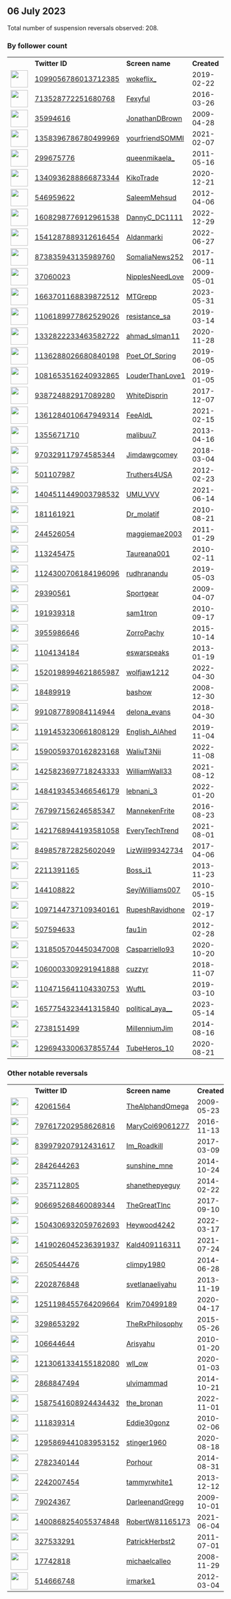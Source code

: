 
## 06 July 2023
Total number of suspension reversals observed: 208.

### By follower count
<table><tr><th></th><th align="left">Twitter ID</th><th align="left">Screen name</th>
<th align="left">Created</th><th align="left">Status</th><th align="left">Suspended</th><th align="left">Followers</th>
<tr><td><a href="https://pbs.twimg.com/profile_images/1496433787856510978/YHB7Dryl_normal.jpg"><img src="https://pbs.twimg.com/profile_images/1496433787856510978/YHB7Dryl_normal.jpg" width="40px" height="40px" align="center"/></a></td><td><a href="https://twitter.com/intent/user?user_id=1099056786013712385">1099056786013712385</a></td><td><a href="https://twitter.com/wokeflix_">wokeflix_</a></td><td>2019-02-22</td><td align="center"></td><td>2023-07-05</td><td>68798</td></tr>
<tr><td><a href="https://pbs.twimg.com/profile_images/1679651815057416192/PhAp6YF1_normal.jpg"><img src="https://pbs.twimg.com/profile_images/1679651815057416192/PhAp6YF1_normal.jpg" width="40px" height="40px" align="center"/></a></td><td><a href="https://twitter.com/intent/user?user_id=713528772251680768">713528772251680768</a></td><td><a href="https://twitter.com/Fexyful">Fexyful</a></td><td>2016-03-26</td><td align="center"></td><td>2022-10-01</td><td>41711</td></tr>
<tr><td><a href="https://pbs.twimg.com/profile_images/777275670623694848/tWiN1QNf_normal.jpg"><img src="https://pbs.twimg.com/profile_images/777275670623694848/tWiN1QNf_normal.jpg" width="40px" height="40px" align="center"/></a></td><td><a href="https://twitter.com/intent/user?user_id=35994616">35994616</a></td><td><a href="https://twitter.com/JonathanDBrown">JonathanDBrown</a></td><td>2009-04-28</td><td align="center">👋</td><td></td><td>24241</td></tr>
<tr><td><a href="https://pbs.twimg.com/profile_images/1678338732515270656/Y7vqGWON_normal.jpg"><img src="https://pbs.twimg.com/profile_images/1678338732515270656/Y7vqGWON_normal.jpg" width="40px" height="40px" align="center"/></a></td><td><a href="https://twitter.com/intent/user?user_id=1358396786780499969">1358396786780499969</a></td><td><a href="https://twitter.com/yourfriendSOMMI">yourfriendSOMMI</a></td><td>2021-02-07</td><td align="center"></td><td>2023-06-29</td><td>19612</td></tr>
<tr><td><a href="https://pbs.twimg.com/profile_images/1603099692220424193/ClxdgDzH_normal.jpg"><img src="https://pbs.twimg.com/profile_images/1603099692220424193/ClxdgDzH_normal.jpg" width="40px" height="40px" align="center"/></a></td><td><a href="https://twitter.com/intent/user?user_id=299675776">299675776</a></td><td><a href="https://twitter.com/queenmikaela_">queenmikaela_</a></td><td>2011-05-16</td><td align="center"></td><td>2023-07-05</td><td>13273</td></tr>
<tr><td><a href="https://pbs.twimg.com/profile_images/1677565646966538243/01Xf3kVJ_normal.jpg"><img src="https://pbs.twimg.com/profile_images/1677565646966538243/01Xf3kVJ_normal.jpg" width="40px" height="40px" align="center"/></a></td><td><a href="https://twitter.com/intent/user?user_id=1340936288866873344">1340936288866873344</a></td><td><a href="https://twitter.com/KikoTrade">KikoTrade</a></td><td>2020-12-21</td><td align="center"></td><td>2023-07-05</td><td>12343</td></tr>
<tr><td><a href="https://pbs.twimg.com/profile_images/1364429684952293380/fYZ0gefP_normal.jpg"><img src="https://pbs.twimg.com/profile_images/1364429684952293380/fYZ0gefP_normal.jpg" width="40px" height="40px" align="center"/></a></td><td><a href="https://twitter.com/intent/user?user_id=546959622">546959622</a></td><td><a href="https://twitter.com/SaleemMehsud">SaleemMehsud</a></td><td>2012-04-06</td><td align="center"></td><td>2023-07-04</td><td>12212</td></tr>
<tr><td><a href="https://pbs.twimg.com/profile_images/1640071961853276162/2HrjeXru_normal.jpg"><img src="https://pbs.twimg.com/profile_images/1640071961853276162/2HrjeXru_normal.jpg" width="40px" height="40px" align="center"/></a></td><td><a href="https://twitter.com/intent/user?user_id=1608298776912961538">1608298776912961538</a></td><td><a href="https://twitter.com/DannyC_DC1111">DannyC_DC1111</a></td><td>2022-12-29</td><td align="center"></td><td>2023-06-28</td><td>10140</td></tr>
<tr><td><a href="https://pbs.twimg.com/profile_images/1651206712227921920/9281eAE__normal.jpg"><img src="https://pbs.twimg.com/profile_images/1651206712227921920/9281eAE__normal.jpg" width="40px" height="40px" align="center"/></a></td><td><a href="https://twitter.com/intent/user?user_id=1541287889312616454">1541287889312616454</a></td><td><a href="https://twitter.com/Aldanmarki">Aldanmarki</a></td><td>2022-06-27</td><td align="center"></td><td>2023-07-05</td><td>8802</td></tr>
<tr><td><a href="https://pbs.twimg.com/profile_images/1380856098069086208/wQMrUnQl_normal.jpg"><img src="https://pbs.twimg.com/profile_images/1380856098069086208/wQMrUnQl_normal.jpg" width="40px" height="40px" align="center"/></a></td><td><a href="https://twitter.com/intent/user?user_id=873835943135989760">873835943135989760</a></td><td><a href="https://twitter.com/SomaliaNews252">SomaliaNews252</a></td><td>2017-06-11</td><td align="center"></td><td>2023-07-05</td><td>8451</td></tr>
<tr><td><a href="https://pbs.twimg.com/profile_images/1677539879494795264/nL8JOUKl_normal.jpg"><img src="https://pbs.twimg.com/profile_images/1677539879494795264/nL8JOUKl_normal.jpg" width="40px" height="40px" align="center"/></a></td><td><a href="https://twitter.com/intent/user?user_id=37060023">37060023</a></td><td><a href="https://twitter.com/NipplesNeedLove">NipplesNeedLove</a></td><td>2009-05-01</td><td align="center"></td><td></td><td>6934</td></tr>
<tr><td><a href="https://pbs.twimg.com/profile_images/1663703753785229313/k146s5eP_normal.jpg"><img src="https://pbs.twimg.com/profile_images/1663703753785229313/k146s5eP_normal.jpg" width="40px" height="40px" align="center"/></a></td><td><a href="https://twitter.com/intent/user?user_id=1663701168839872512">1663701168839872512</a></td><td><a href="https://twitter.com/MTGrepp">MTGrepp</a></td><td>2023-05-31</td><td align="center"></td><td>2023-07-06</td><td>6341</td></tr>
<tr><td><a href="https://pbs.twimg.com/profile_images/1363243223385321474/NljjAvrW_normal.jpg"><img src="https://pbs.twimg.com/profile_images/1363243223385321474/NljjAvrW_normal.jpg" width="40px" height="40px" align="center"/></a></td><td><a href="https://twitter.com/intent/user?user_id=1106189977862529026">1106189977862529026</a></td><td><a href="https://twitter.com/resistance_sa">resistance_sa</a></td><td>2019-03-14</td><td align="center"></td><td>2023-07-05</td><td>5952</td></tr>
<tr><td><a href="https://pbs.twimg.com/profile_images/1611660113772777473/fdsBAb8__normal.jpg"><img src="https://pbs.twimg.com/profile_images/1611660113772777473/fdsBAb8__normal.jpg" width="40px" height="40px" align="center"/></a></td><td><a href="https://twitter.com/intent/user?user_id=1332822233463582722">1332822233463582722</a></td><td><a href="https://twitter.com/ahmad_slman11">ahmad_slman11</a></td><td>2020-11-28</td><td align="center"></td><td>2023-07-05</td><td>5621</td></tr>
<tr><td><a href="https://pbs.twimg.com/profile_images/1674701473157124097/QsBv5XjK_normal.jpg"><img src="https://pbs.twimg.com/profile_images/1674701473157124097/QsBv5XjK_normal.jpg" width="40px" height="40px" align="center"/></a></td><td><a href="https://twitter.com/intent/user?user_id=1136288026680840198">1136288026680840198</a></td><td><a href="https://twitter.com/Poet_Of_Spring">Poet_Of_Spring</a></td><td>2019-06-05</td><td align="center"></td><td>2023-07-04</td><td>4863</td></tr>
<tr><td><a href="https://pbs.twimg.com/profile_images/1677252081651003392/wRDmlKg7_normal.jpg"><img src="https://pbs.twimg.com/profile_images/1677252081651003392/wRDmlKg7_normal.jpg" width="40px" height="40px" align="center"/></a></td><td><a href="https://twitter.com/intent/user?user_id=1081653516240932865">1081653516240932865</a></td><td><a href="https://twitter.com/LouderThanLove1">LouderThanLove1</a></td><td>2019-01-05</td><td align="center"></td><td></td><td>4395</td></tr>
<tr><td><a href="https://pbs.twimg.com/profile_images/1634063831746899969/p6w4RRMN_normal.jpg"><img src="https://pbs.twimg.com/profile_images/1634063831746899969/p6w4RRMN_normal.jpg" width="40px" height="40px" align="center"/></a></td><td><a href="https://twitter.com/intent/user?user_id=938724882917089280">938724882917089280</a></td><td><a href="https://twitter.com/WhiteDisprin">WhiteDisprin</a></td><td>2017-12-07</td><td align="center"></td><td>2023-03-27</td><td>4357</td></tr>
<tr><td><a href="https://pbs.twimg.com/profile_images/1476259793040035840/gxzOh_a-_normal.jpg"><img src="https://pbs.twimg.com/profile_images/1476259793040035840/gxzOh_a-_normal.jpg" width="40px" height="40px" align="center"/></a></td><td><a href="https://twitter.com/intent/user?user_id=1361284010647949314">1361284010647949314</a></td><td><a href="https://twitter.com/FeeAldL">FeeAldL</a></td><td>2021-02-15</td><td align="center"></td><td>2023-07-05</td><td>3996</td></tr>
<tr><td><a href="https://pbs.twimg.com/profile_images/1301200236749008896/fcupY1qe_normal.jpg"><img src="https://pbs.twimg.com/profile_images/1301200236749008896/fcupY1qe_normal.jpg" width="40px" height="40px" align="center"/></a></td><td><a href="https://twitter.com/intent/user?user_id=1355671710">1355671710</a></td><td><a href="https://twitter.com/malibuu7">malibuu7</a></td><td>2013-04-16</td><td align="center"></td><td></td><td>3530</td></tr>
<tr><td><a href="https://pbs.twimg.com/profile_images/1325616598082838528/Kd5KL2lx_normal.jpg"><img src="https://pbs.twimg.com/profile_images/1325616598082838528/Kd5KL2lx_normal.jpg" width="40px" height="40px" align="center"/></a></td><td><a href="https://twitter.com/intent/user?user_id=970329117974585344">970329117974585344</a></td><td><a href="https://twitter.com/Jimdawgcomey">Jimdawgcomey</a></td><td>2018-03-04</td><td align="center"></td><td></td><td>3118</td></tr>
<tr><td><a href="https://pbs.twimg.com/profile_images/1677105158075949056/vL_tQlpc_normal.jpg"><img src="https://pbs.twimg.com/profile_images/1677105158075949056/vL_tQlpc_normal.jpg" width="40px" height="40px" align="center"/></a></td><td><a href="https://twitter.com/intent/user?user_id=501107987">501107987</a></td><td><a href="https://twitter.com/Truthers4USA">Truthers4USA</a></td><td>2012-02-23</td><td align="center"></td><td></td><td>3011</td></tr>
<tr><td><a href="https://pbs.twimg.com/profile_images/1569636526933278724/oiJV91sx_normal.jpg"><img src="https://pbs.twimg.com/profile_images/1569636526933278724/oiJV91sx_normal.jpg" width="40px" height="40px" align="center"/></a></td><td><a href="https://twitter.com/intent/user?user_id=1404511449003798532">1404511449003798532</a></td><td><a href="https://twitter.com/UMU_VVV">UMU_VVV</a></td><td>2021-06-14</td><td align="center"></td><td>2023-07-05</td><td>2852</td></tr>
<tr><td><a href="https://pbs.twimg.com/profile_images/1398915711079170050/7Wh3h7l1_normal.jpg"><img src="https://pbs.twimg.com/profile_images/1398915711079170050/7Wh3h7l1_normal.jpg" width="40px" height="40px" align="center"/></a></td><td><a href="https://twitter.com/intent/user?user_id=181161921">181161921</a></td><td><a href="https://twitter.com/Dr_molatif">Dr_molatif</a></td><td>2010-08-21</td><td align="center"></td><td>2023-07-05</td><td>2663</td></tr>
<tr><td><a href="https://pbs.twimg.com/profile_images/778386328379543552/2mqLZ3um_normal.jpg"><img src="https://pbs.twimg.com/profile_images/778386328379543552/2mqLZ3um_normal.jpg" width="40px" height="40px" align="center"/></a></td><td><a href="https://twitter.com/intent/user?user_id=244526054">244526054</a></td><td><a href="https://twitter.com/maggiemae2003">maggiemae2003</a></td><td>2011-01-29</td><td align="center"></td><td></td><td>2497</td></tr>
<tr><td><a href="https://pbs.twimg.com/profile_images/1642924579470336000/qcuD1Qd9_normal.jpg"><img src="https://pbs.twimg.com/profile_images/1642924579470336000/qcuD1Qd9_normal.jpg" width="40px" height="40px" align="center"/></a></td><td><a href="https://twitter.com/intent/user?user_id=113245475">113245475</a></td><td><a href="https://twitter.com/Taureana001">Taureana001</a></td><td>2010-02-11</td><td align="center"></td><td>2023-07-05</td><td>2409</td></tr>
<tr><td><a href="https://pbs.twimg.com/profile_images/1559417457298718721/n6EFVLUr_normal.jpg"><img src="https://pbs.twimg.com/profile_images/1559417457298718721/n6EFVLUr_normal.jpg" width="40px" height="40px" align="center"/></a></td><td><a href="https://twitter.com/intent/user?user_id=1124300706184196096">1124300706184196096</a></td><td><a href="https://twitter.com/rudhranandu">rudhranandu</a></td><td>2019-05-03</td><td align="center"></td><td>2022-12-06</td><td>2296</td></tr>
<tr><td><a href="https://pbs.twimg.com/profile_images/837088164250537985/u-xz6bj__normal.jpg"><img src="https://pbs.twimg.com/profile_images/837088164250537985/u-xz6bj__normal.jpg" width="40px" height="40px" align="center"/></a></td><td><a href="https://twitter.com/intent/user?user_id=29390561">29390561</a></td><td><a href="https://twitter.com/Sportgear">Sportgear</a></td><td>2009-04-07</td><td align="center"></td><td></td><td>2045</td></tr>
<tr><td><a href="https://pbs.twimg.com/profile_images/1677084525799567362/A6wopcGu_normal.jpg"><img src="https://pbs.twimg.com/profile_images/1677084525799567362/A6wopcGu_normal.jpg" width="40px" height="40px" align="center"/></a></td><td><a href="https://twitter.com/intent/user?user_id=191939318">191939318</a></td><td><a href="https://twitter.com/sam1tron">sam1tron</a></td><td>2010-09-17</td><td align="center">🔒</td><td>2023-07-05</td><td>1990</td></tr>
<tr><td><a href="https://pbs.twimg.com/profile_images/1001145253338824704/5p4XSFtc_normal.jpg"><img src="https://pbs.twimg.com/profile_images/1001145253338824704/5p4XSFtc_normal.jpg" width="40px" height="40px" align="center"/></a></td><td><a href="https://twitter.com/intent/user?user_id=3955986646">3955986646</a></td><td><a href="https://twitter.com/ZorroPachy">ZorroPachy</a></td><td>2015-10-14</td><td align="center"></td><td>2022-07-16</td><td>1928</td></tr>
<tr><td><a href="https://pbs.twimg.com/profile_images/1638988531367555074/hi2PWDQM_normal.jpg"><img src="https://pbs.twimg.com/profile_images/1638988531367555074/hi2PWDQM_normal.jpg" width="40px" height="40px" align="center"/></a></td><td><a href="https://twitter.com/intent/user?user_id=1104134184">1104134184</a></td><td><a href="https://twitter.com/eswarspeaks">eswarspeaks</a></td><td>2013-01-19</td><td align="center"></td><td>2023-07-05</td><td>1745</td></tr>
<tr><td><a href="https://pbs.twimg.com/profile_images/1520199547280048130/rSAbxWMO_normal.jpg"><img src="https://pbs.twimg.com/profile_images/1520199547280048130/rSAbxWMO_normal.jpg" width="40px" height="40px" align="center"/></a></td><td><a href="https://twitter.com/intent/user?user_id=1520198994621865987">1520198994621865987</a></td><td><a href="https://twitter.com/wolfjaw1212">wolfjaw1212</a></td><td>2022-04-30</td><td align="center"></td><td>2022-12-16</td><td>1719</td></tr>
<tr><td><a href="https://pbs.twimg.com/profile_images/1586115960519499776/rvgiwyXF_normal.jpg"><img src="https://pbs.twimg.com/profile_images/1586115960519499776/rvgiwyXF_normal.jpg" width="40px" height="40px" align="center"/></a></td><td><a href="https://twitter.com/intent/user?user_id=18489919">18489919</a></td><td><a href="https://twitter.com/bashow">bashow</a></td><td>2008-12-30</td><td align="center"></td><td>2023-05-12</td><td>1688</td></tr>
<tr><td><a href="https://pbs.twimg.com/profile_images/1097467995616624640/WEX_5_fZ_normal.jpg"><img src="https://pbs.twimg.com/profile_images/1097467995616624640/WEX_5_fZ_normal.jpg" width="40px" height="40px" align="center"/></a></td><td><a href="https://twitter.com/intent/user?user_id=991087789084114944">991087789084114944</a></td><td><a href="https://twitter.com/delona_evans">delona_evans</a></td><td>2018-04-30</td><td align="center"></td><td></td><td>1677</td></tr>
<tr><td><a href="https://pbs.twimg.com/profile_images/1194602710856802304/JHfsmPaT_normal.jpg"><img src="https://pbs.twimg.com/profile_images/1194602710856802304/JHfsmPaT_normal.jpg" width="40px" height="40px" align="center"/></a></td><td><a href="https://twitter.com/intent/user?user_id=1191453230661808129">1191453230661808129</a></td><td><a href="https://twitter.com/English_AlAhed">English_AlAhed</a></td><td>2019-11-04</td><td align="center"></td><td>2023-07-05</td><td>1570</td></tr>
<tr><td><a href="https://pbs.twimg.com/profile_images/1643471691534802944/TC4esErC_normal.jpg"><img src="https://pbs.twimg.com/profile_images/1643471691534802944/TC4esErC_normal.jpg" width="40px" height="40px" align="center"/></a></td><td><a href="https://twitter.com/intent/user?user_id=1590059370162823168">1590059370162823168</a></td><td><a href="https://twitter.com/WaliuT3Nii">WaliuT3Nii</a></td><td>2022-11-08</td><td align="center"></td><td>2023-07-04</td><td>1557</td></tr>
<tr><td><a href="https://pbs.twimg.com/profile_images/1436744345340760065/thWmtZnm_normal.jpg"><img src="https://pbs.twimg.com/profile_images/1436744345340760065/thWmtZnm_normal.jpg" width="40px" height="40px" align="center"/></a></td><td><a href="https://twitter.com/intent/user?user_id=1425823697718243333">1425823697718243333</a></td><td><a href="https://twitter.com/WilliamWall33">WilliamWall33</a></td><td>2021-08-12</td><td align="center"></td><td>2022-08-17</td><td>1487</td></tr>
<tr><td><a href="https://pbs.twimg.com/profile_images/1484194021102657550/Y-mYyrJ2_normal.jpg"><img src="https://pbs.twimg.com/profile_images/1484194021102657550/Y-mYyrJ2_normal.jpg" width="40px" height="40px" align="center"/></a></td><td><a href="https://twitter.com/intent/user?user_id=1484193453466546179">1484193453466546179</a></td><td><a href="https://twitter.com/lebnani_3">lebnani_3</a></td><td>2022-01-20</td><td align="center"></td><td>2023-07-05</td><td>1393</td></tr>
<tr><td><a href="https://pbs.twimg.com/profile_images/1625460061706280960/1Cj_B3LQ_normal.jpg"><img src="https://pbs.twimg.com/profile_images/1625460061706280960/1Cj_B3LQ_normal.jpg" width="40px" height="40px" align="center"/></a></td><td><a href="https://twitter.com/intent/user?user_id=767997156246585347">767997156246585347</a></td><td><a href="https://twitter.com/MannekenFrite">MannekenFrite</a></td><td>2016-08-23</td><td align="center"></td><td></td><td>1319</td></tr>
<tr><td><a href="https://pbs.twimg.com/profile_images/1484057581681356800/xzY9h916_normal.jpg"><img src="https://pbs.twimg.com/profile_images/1484057581681356800/xzY9h916_normal.jpg" width="40px" height="40px" align="center"/></a></td><td><a href="https://twitter.com/intent/user?user_id=1421768944193581058">1421768944193581058</a></td><td><a href="https://twitter.com/EveryTechTrend">EveryTechTrend</a></td><td>2021-08-01</td><td align="center"></td><td>2023-07-06</td><td>1278</td></tr>
<tr><td><a href="https://pbs.twimg.com/profile_images/1184181538746966022/Fw-K4dUi_normal.jpg"><img src="https://pbs.twimg.com/profile_images/1184181538746966022/Fw-K4dUi_normal.jpg" width="40px" height="40px" align="center"/></a></td><td><a href="https://twitter.com/intent/user?user_id=849857872825602049">849857872825602049</a></td><td><a href="https://twitter.com/LizWill99342734">LizWill99342734</a></td><td>2017-04-06</td><td align="center"></td><td></td><td>1251</td></tr>
<tr><td><a href="https://pbs.twimg.com/profile_images/1679844246478544899/cyj5ZmuU_normal.jpg"><img src="https://pbs.twimg.com/profile_images/1679844246478544899/cyj5ZmuU_normal.jpg" width="40px" height="40px" align="center"/></a></td><td><a href="https://twitter.com/intent/user?user_id=2211391165">2211391165</a></td><td><a href="https://twitter.com/Boss_i1">Boss_i1</a></td><td>2013-11-23</td><td align="center"></td><td>2023-01-08</td><td>1247</td></tr>
<tr><td><a href="https://pbs.twimg.com/profile_images/1560493152028528642/6xGtKy_C_normal.jpg"><img src="https://pbs.twimg.com/profile_images/1560493152028528642/6xGtKy_C_normal.jpg" width="40px" height="40px" align="center"/></a></td><td><a href="https://twitter.com/intent/user?user_id=144108822">144108822</a></td><td><a href="https://twitter.com/SeyiWilliams007">SeyiWilliams007</a></td><td>2010-05-15</td><td align="center"></td><td>2023-03-19</td><td>1236</td></tr>
<tr><td><a href="https://pbs.twimg.com/profile_images/1412029790547103750/7hAHJNSa_normal.jpg"><img src="https://pbs.twimg.com/profile_images/1412029790547103750/7hAHJNSa_normal.jpg" width="40px" height="40px" align="center"/></a></td><td><a href="https://twitter.com/intent/user?user_id=1097144737109340161">1097144737109340161</a></td><td><a href="https://twitter.com/RupeshRavidhone">RupeshRavidhone</a></td><td>2019-02-17</td><td align="center"></td><td>2023-05-27</td><td>1208</td></tr>
<tr><td><a href="https://pbs.twimg.com/profile_images/1391818233968271361/X-TEosr2_normal.jpg"><img src="https://pbs.twimg.com/profile_images/1391818233968271361/X-TEosr2_normal.jpg" width="40px" height="40px" align="center"/></a></td><td><a href="https://twitter.com/intent/user?user_id=507594633">507594633</a></td><td><a href="https://twitter.com/fau1in">fau1in</a></td><td>2012-02-28</td><td align="center"></td><td>2023-07-03</td><td>1206</td></tr>
<tr><td><a href="https://pbs.twimg.com/profile_images/1402853714541649920/39KA-wVP_normal.jpg"><img src="https://pbs.twimg.com/profile_images/1402853714541649920/39KA-wVP_normal.jpg" width="40px" height="40px" align="center"/></a></td><td><a href="https://twitter.com/intent/user?user_id=1318505704450347008">1318505704450347008</a></td><td><a href="https://twitter.com/Casparriello93">Casparriello93</a></td><td>2020-10-20</td><td align="center"></td><td></td><td>1094</td></tr>
<tr><td><a href="https://pbs.twimg.com/profile_images/1670400870364909570/95nCeQH9_normal.jpg"><img src="https://pbs.twimg.com/profile_images/1670400870364909570/95nCeQH9_normal.jpg" width="40px" height="40px" align="center"/></a></td><td><a href="https://twitter.com/intent/user?user_id=1060003309291941888">1060003309291941888</a></td><td><a href="https://twitter.com/cuzzyr">cuzzyr</a></td><td>2018-11-07</td><td align="center"></td><td></td><td>1079</td></tr>
<tr><td><a href="https://pbs.twimg.com/profile_images/1656985148942872576/TMgbckV2_normal.jpg"><img src="https://pbs.twimg.com/profile_images/1656985148942872576/TMgbckV2_normal.jpg" width="40px" height="40px" align="center"/></a></td><td><a href="https://twitter.com/intent/user?user_id=1104715641104330753">1104715641104330753</a></td><td><a href="https://twitter.com/WuftL">WuftL</a></td><td>2019-03-10</td><td align="center"></td><td>2023-07-06</td><td>1051</td></tr>
<tr><td><a href="https://pbs.twimg.com/profile_images/1657757523762348039/t3Fjvy-x_normal.jpg"><img src="https://pbs.twimg.com/profile_images/1657757523762348039/t3Fjvy-x_normal.jpg" width="40px" height="40px" align="center"/></a></td><td><a href="https://twitter.com/intent/user?user_id=1657754323441315840">1657754323441315840</a></td><td><a href="https://twitter.com/political_aya__">political_aya__</a></td><td>2023-05-14</td><td align="center"></td><td>2023-07-05</td><td>1045</td></tr>
<tr><td><a href="https://pbs.twimg.com/profile_images/1029095742579859457/9MII1G5e_normal.jpg"><img src="https://pbs.twimg.com/profile_images/1029095742579859457/9MII1G5e_normal.jpg" width="40px" height="40px" align="center"/></a></td><td><a href="https://twitter.com/intent/user?user_id=2738151499">2738151499</a></td><td><a href="https://twitter.com/MillenniumJim">MillenniumJim</a></td><td>2014-08-16</td><td align="center"></td><td></td><td>1000</td></tr>
<tr><td><a href="https://pbs.twimg.com/profile_images/1544397132685246466/9NLtcacz_normal.png"><img src="https://pbs.twimg.com/profile_images/1544397132685246466/9NLtcacz_normal.png" width="40px" height="40px" align="center"/></a></td><td><a href="https://twitter.com/intent/user?user_id=1296943300637855744">1296943300637855744</a></td><td><a href="https://twitter.com/TubeHeros_10">TubeHeros_10</a></td><td>2020-08-21</td><td align="center"></td><td>2022-08-07</td><td>983</td></tr>
</table>

### Other notable reversals
<table><tr><th></th><th align="left">Twitter ID</th><th align="left">Screen name</th>
<th align="left">Created</th><th align="left">Status</th><th align="left">Suspended</th><th align="left">Followers</th>
<tr><td><a href="https://pbs.twimg.com/profile_images/960083024976134144/TvqXj3q2_normal.jpg"><img src="https://pbs.twimg.com/profile_images/960083024976134144/TvqXj3q2_normal.jpg" width="40px" height="40px" align="center"/></a></td><td><a href="https://twitter.com/intent/user?user_id=42061564">42061564</a></td><td><a href="https://twitter.com/TheAlphandOmega">TheAlphandOmega</a></td><td>2009-05-23</td><td align="center"></td><td>2023-05-31</td><td>85</td></tr>
<tr><td><a href="https://pbs.twimg.com/profile_images/1244632420101611522/qNXqTLO8_normal.jpg"><img src="https://pbs.twimg.com/profile_images/1244632420101611522/qNXqTLO8_normal.jpg" width="40px" height="40px" align="center"/></a></td><td><a href="https://twitter.com/intent/user?user_id=797617202958626816">797617202958626816</a></td><td><a href="https://twitter.com/MaryCol69061277">MaryCol69061277</a></td><td>2016-11-13</td><td align="center"></td><td>2023-07-05</td><td>859</td></tr>
<tr><td><a href="https://pbs.twimg.com/profile_images/1135517991762710528/hxDhu9QP_normal.png"><img src="https://pbs.twimg.com/profile_images/1135517991762710528/hxDhu9QP_normal.png" width="40px" height="40px" align="center"/></a></td><td><a href="https://twitter.com/intent/user?user_id=839979207912431617">839979207912431617</a></td><td><a href="https://twitter.com/Im_Roadkill">Im_Roadkill</a></td><td>2017-03-09</td><td align="center"></td><td>2023-07-04</td><td>11</td></tr>
<tr><td><a href="https://pbs.twimg.com/profile_images/1669445724126289925/v_syb337_normal.jpg"><img src="https://pbs.twimg.com/profile_images/1669445724126289925/v_syb337_normal.jpg" width="40px" height="40px" align="center"/></a></td><td><a href="https://twitter.com/intent/user?user_id=2842644263">2842644263</a></td><td><a href="https://twitter.com/sunshine_mne">sunshine_mne</a></td><td>2014-10-24</td><td align="center"></td><td>2023-07-05</td><td>79</td></tr>
<tr><td><a href="https://pbs.twimg.com/profile_images/1586864811027095553/Xe-NjBYe_normal.jpg"><img src="https://pbs.twimg.com/profile_images/1586864811027095553/Xe-NjBYe_normal.jpg" width="40px" height="40px" align="center"/></a></td><td><a href="https://twitter.com/intent/user?user_id=2357112805">2357112805</a></td><td><a href="https://twitter.com/shanethepyeguy">shanethepyeguy</a></td><td>2014-02-22</td><td align="center"></td><td>2023-07-06</td><td>509</td></tr>
<tr><td><a href="https://pbs.twimg.com/profile_images/906697226247962626/DUDX3h_K_normal.jpg"><img src="https://pbs.twimg.com/profile_images/906697226247962626/DUDX3h_K_normal.jpg" width="40px" height="40px" align="center"/></a></td><td><a href="https://twitter.com/intent/user?user_id=906695268460089344">906695268460089344</a></td><td><a href="https://twitter.com/TheGreatTInc">TheGreatTInc</a></td><td>2017-09-10</td><td align="center"></td><td>2022-11-29</td><td>98</td></tr>
<tr><td><a href="https://pbs.twimg.com/profile_images/1504307346196992001/h8quDs2r_normal.jpg"><img src="https://pbs.twimg.com/profile_images/1504307346196992001/h8quDs2r_normal.jpg" width="40px" height="40px" align="center"/></a></td><td><a href="https://twitter.com/intent/user?user_id=1504306932059762693">1504306932059762693</a></td><td><a href="https://twitter.com/Heywood4242">Heywood4242</a></td><td>2022-03-17</td><td align="center"></td><td>2022-07-04</td><td>536</td></tr>
<tr><td><a href="https://pbs.twimg.com/profile_images/1676508188403744770/8uWrpkyr_normal.jpg"><img src="https://pbs.twimg.com/profile_images/1676508188403744770/8uWrpkyr_normal.jpg" width="40px" height="40px" align="center"/></a></td><td><a href="https://twitter.com/intent/user?user_id=1419026045236391937">1419026045236391937</a></td><td><a href="https://twitter.com/Kald409116311">Kald409116311</a></td><td>2021-07-24</td><td align="center"></td><td>2023-07-05</td><td>243</td></tr>
<tr><td><a href="https://pbs.twimg.com/profile_images/1411564205921210368/uXk-2_vL_normal.jpg"><img src="https://pbs.twimg.com/profile_images/1411564205921210368/uXk-2_vL_normal.jpg" width="40px" height="40px" align="center"/></a></td><td><a href="https://twitter.com/intent/user?user_id=2650544476">2650544476</a></td><td><a href="https://twitter.com/climpy1980">climpy1980</a></td><td>2014-06-28</td><td align="center"></td><td>2023-06-04</td><td>64</td></tr>
<tr><td><a href="https://pbs.twimg.com/profile_images/1669156511451602945/8PaHTHBF_normal.jpg"><img src="https://pbs.twimg.com/profile_images/1669156511451602945/8PaHTHBF_normal.jpg" width="40px" height="40px" align="center"/></a></td><td><a href="https://twitter.com/intent/user?user_id=2202876848">2202876848</a></td><td><a href="https://twitter.com/svetlanaeliyahu">svetlanaeliyahu</a></td><td>2013-11-19</td><td align="center"></td><td>2023-07-06</td><td>69</td></tr>
<tr><td><a href="https://pbs.twimg.com/profile_images/1272982102062116866/oCalRiZN_normal.jpg"><img src="https://pbs.twimg.com/profile_images/1272982102062116866/oCalRiZN_normal.jpg" width="40px" height="40px" align="center"/></a></td><td><a href="https://twitter.com/intent/user?user_id=1251198455764209664">1251198455764209664</a></td><td><a href="https://twitter.com/Krim70499189">Krim70499189</a></td><td>2020-04-17</td><td align="center"></td><td>2022-11-14</td><td>185</td></tr>
<tr><td><a href="https://pbs.twimg.com/profile_images/967955853180637185/xDk8v7Py_normal.jpg"><img src="https://pbs.twimg.com/profile_images/967955853180637185/xDk8v7Py_normal.jpg" width="40px" height="40px" align="center"/></a></td><td><a href="https://twitter.com/intent/user?user_id=3298653292">3298653292</a></td><td><a href="https://twitter.com/TheRxPhilosophy">TheRxPhilosophy</a></td><td>2015-05-26</td><td align="center"></td><td>2022-12-04</td><td>36</td></tr>
<tr><td><a href="https://pbs.twimg.com/profile_images/1531822849090019329/nhE53sxM_normal.jpg"><img src="https://pbs.twimg.com/profile_images/1531822849090019329/nhE53sxM_normal.jpg" width="40px" height="40px" align="center"/></a></td><td><a href="https://twitter.com/intent/user?user_id=106644644">106644644</a></td><td><a href="https://twitter.com/Arisyahu">Arisyahu</a></td><td>2010-01-20</td><td align="center"></td><td>2023-05-29</td><td>89</td></tr>
<tr><td><a href="https://pbs.twimg.com/profile_images/1661295354917318656/R8Tdvz3__normal.jpg"><img src="https://pbs.twimg.com/profile_images/1661295354917318656/R8Tdvz3__normal.jpg" width="40px" height="40px" align="center"/></a></td><td><a href="https://twitter.com/intent/user?user_id=1213061334155182080">1213061334155182080</a></td><td><a href="https://twitter.com/wll_ow">wll_ow</a></td><td>2020-01-03</td><td align="center">🔒👋</td><td>2023-07-11</td><td>538</td></tr>
<tr><td><a href="https://pbs.twimg.com/profile_images/1594450314693845000/9vVLoecP_normal.jpg"><img src="https://pbs.twimg.com/profile_images/1594450314693845000/9vVLoecP_normal.jpg" width="40px" height="40px" align="center"/></a></td><td><a href="https://twitter.com/intent/user?user_id=2868847494">2868847494</a></td><td><a href="https://twitter.com/ulvimammad">ulvimammad</a></td><td>2014-10-21</td><td align="center"></td><td>2023-07-05</td><td>228</td></tr>
<tr><td><a href="https://pbs.twimg.com/profile_images/1587567172066369536/qWWj3ax5_normal.jpg"><img src="https://pbs.twimg.com/profile_images/1587567172066369536/qWWj3ax5_normal.jpg" width="40px" height="40px" align="center"/></a></td><td><a href="https://twitter.com/intent/user?user_id=1587541608924434432">1587541608924434432</a></td><td><a href="https://twitter.com/the_bronan">the_bronan</a></td><td>2022-11-01</td><td align="center"></td><td>2023-06-29</td><td>32</td></tr>
<tr><td><a href="https://pbs.twimg.com/profile_images/550110540732047360/_JLmtq3m_normal.jpeg"><img src="https://pbs.twimg.com/profile_images/550110540732047360/_JLmtq3m_normal.jpeg" width="40px" height="40px" align="center"/></a></td><td><a href="https://twitter.com/intent/user?user_id=111839314">111839314</a></td><td><a href="https://twitter.com/Eddie30gonz">Eddie30gonz</a></td><td>2010-02-06</td><td align="center"></td><td>2023-07-05</td><td>354</td></tr>
<tr><td><a href="https://pbs.twimg.com/profile_images/1538714714368262144/kCi_5gsi_normal.jpg"><img src="https://pbs.twimg.com/profile_images/1538714714368262144/kCi_5gsi_normal.jpg" width="40px" height="40px" align="center"/></a></td><td><a href="https://twitter.com/intent/user?user_id=1295869441083953152">1295869441083953152</a></td><td><a href="https://twitter.com/stinger1960">stinger1960</a></td><td>2020-08-18</td><td align="center"></td><td>2022-10-19</td><td>333</td></tr>
<tr><td><a href="https://pbs.twimg.com/profile_images/1537322593497530368/UyV-Y_v4_normal.jpg"><img src="https://pbs.twimg.com/profile_images/1537322593497530368/UyV-Y_v4_normal.jpg" width="40px" height="40px" align="center"/></a></td><td><a href="https://twitter.com/intent/user?user_id=2782340144">2782340144</a></td><td><a href="https://twitter.com/Porhour">Porhour</a></td><td>2014-08-31</td><td align="center"></td><td>2023-06-04</td><td>24</td></tr>
<tr><td><a href="https://pbs.twimg.com/profile_images/791836999166550017/yBP3ZA5S_normal.jpg"><img src="https://pbs.twimg.com/profile_images/791836999166550017/yBP3ZA5S_normal.jpg" width="40px" height="40px" align="center"/></a></td><td><a href="https://twitter.com/intent/user?user_id=2242007454">2242007454</a></td><td><a href="https://twitter.com/tammyrwhite1">tammyrwhite1</a></td><td>2013-12-12</td><td align="center"></td><td>2023-06-08</td><td>70</td></tr>
<tr><td><a href="https://pbs.twimg.com/profile_images/1186338729709002753/ScHLH7Ta_normal.jpg"><img src="https://pbs.twimg.com/profile_images/1186338729709002753/ScHLH7Ta_normal.jpg" width="40px" height="40px" align="center"/></a></td><td><a href="https://twitter.com/intent/user?user_id=79024367">79024367</a></td><td><a href="https://twitter.com/DarleenandGregg">DarleenandGregg</a></td><td>2009-10-01</td><td align="center">🔒</td><td>2023-05-28</td><td>437</td></tr>
<tr><td><a href="https://pbs.twimg.com/profile_images/1576683025659740160/hOE3PefB_normal.jpg"><img src="https://pbs.twimg.com/profile_images/1576683025659740160/hOE3PefB_normal.jpg" width="40px" height="40px" align="center"/></a></td><td><a href="https://twitter.com/intent/user?user_id=1400868254055374848">1400868254055374848</a></td><td><a href="https://twitter.com/RobertW81165173">RobertW81165173</a></td><td>2021-06-04</td><td align="center"></td><td>2022-11-25</td><td>230</td></tr>
<tr><td><a href="https://pbs.twimg.com/profile_images/1422336117/KIDS_FACE_normal.jpg"><img src="https://pbs.twimg.com/profile_images/1422336117/KIDS_FACE_normal.jpg" width="40px" height="40px" align="center"/></a></td><td><a href="https://twitter.com/intent/user?user_id=327533291">327533291</a></td><td><a href="https://twitter.com/PatrickHerbst2">PatrickHerbst2</a></td><td>2011-07-01</td><td align="center"></td><td>2023-07-06</td><td>29</td></tr>
<tr><td><a href="https://pbs.twimg.com/profile_images/1077662475435368448/iyj0J0mp_normal.jpg"><img src="https://pbs.twimg.com/profile_images/1077662475435368448/iyj0J0mp_normal.jpg" width="40px" height="40px" align="center"/></a></td><td><a href="https://twitter.com/intent/user?user_id=17742818">17742818</a></td><td><a href="https://twitter.com/michaelcalleo">michaelcalleo</a></td><td>2008-11-29</td><td align="center"></td><td>2023-06-08</td><td>2</td></tr>
<tr><td><a href="https://abs.twimg.com/sticky/default_profile_images/default_profile_normal.png"><img src="https://abs.twimg.com/sticky/default_profile_images/default_profile_normal.png" width="40px" height="40px" align="center"/></a></td><td><a href="https://twitter.com/intent/user?user_id=514666748">514666748</a></td><td><a href="https://twitter.com/irmarke1">irmarke1</a></td><td>2012-03-04</td><td align="center"></td><td>2023-06-01</td><td>2</td></tr>
</table>
